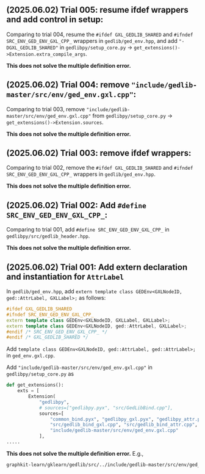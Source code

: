 ## (2025.06.02) Trial 005: resume ifdef wrappers and add control in setup:

Comparing to trial 004, resume the `#ifdef GXL_GEDLIB_SHARED` and `#ifndef SRC_ENV_GED_ENV_GXL_CPP_`
wrappers in `gedlib/ged_env.hpp`, and add `"-DGXL_GEDLIB_SHARED"` in `gedlibpy/setup_core.py` -> `get_extensions()->Extension.extra_compile_args`.

**This does not solve the multiple definition error.**

## (2025.06.02) Trial 004: remove `"include/gedlib-master/src/env/ged_env.gxl.cpp"`:

Comparing to trial 003, remove `"include/gedlib-master/src/env/ged_env.gxl.cpp"` from
`gedlibpy/setup_core.py` -> `get_extensions()->Extension.sources`.

**This does not solve the multiple definition error.**

## (2025.06.02) Trial 003: remove ifdef wrappers:

Comparing to trial 002, remove the `#ifdef GXL_GEDLIB_SHARED` and `#ifndef SRC_ENV_GED_ENV_GXL_CPP_` 
wrappers in `gedlib/ged_env.hpp`.

**This does not solve the multiple definition error.**

## (2025.06.02) Trial 002: Add `#define SRC_ENV_GED_ENV_GXL_CPP_`:

Comparing to trial 001, add `#define SRC_ENV_GED_ENV_GXL_CPP_` in `gedlibpy/src/gedlib_header.hpp`.

**This does not solve the multiple definition error.**

## (2025.06.02) Trial 001: Add extern declaration and instantiation for `AttrLabel` 

In `gedlib/ged_env.hpp`, add `extern template class GEDEnv<GXLNodeID, ged::AttrLabel, GXLLabel>;` as
follows:

```cpp
#ifdef GXL_GEDLIB_SHARED
#ifndef SRC_ENV_GED_ENV_GXL_CPP_
extern template class GEDEnv<GXLNodeID, GXLLabel, GXLLabel>;
extern template class GEDEnv<GXLNodeID, ged::AttrLabel, GXLLabel>;
#endif /* SRC_ENV_GED_ENV_GXL_CPP_ */
#endif /* GXL_GEDLIB_SHARED */
```

Add `template class GEDEnv<GXLNodeID, ged::AttrLabel, ged::AttrLabel>;` in `ged_env.gxl.cpp`.

Add `"include/gedlib-master/src/env/ged_env.gxl.cpp"` in 
`gedlibpy/setup_core.py` as 

```python
def get_extensions():
	exts = [
		Extension(
			"gedlibpy",
			# sources=["gedlibpy.pyx", "src/GedLibBind.cpp"],
			sources=[
				"common_bind.pyx", "gedlibpy_gxl.pyx", "gedlibpy_attr.pyx",
				"src/gedlib_bind_gxl.cpp", "src/gedlib_bind_attr.cpp", "src/gedlib_bind_util.cpp",
				"include/gedlib-master/src/env/ged_env.gxl.cpp"
			],
.....
```

**This does not solve the multiple definition error.** E.g.,
```bash
graphkit-learn/gklearn/gedlib/src/../include/gedlib-master/src/env/ged_env.ipp:255: multiple definition of `ged::GEDEnv<std::__cxx11::basic_string<char, std::char_traits<char>, std::allocator<char> >, std::map<std::__cxx11::basic_string<char, std::char_traits<char>, std::allocator<char> >, std::__cxx11::basic_string<char, std::char_traits<char>, std::allocator<char> >, std::less<std::__cxx11::basic_string<char, std::char_traits<char>, std::allocator<char> > >, std::allocator<std::pair<std::__cxx11::basic_string<char, std::char_traits<char>, std::allocator<char> > const, std::__cxx11::basic_string<char, std::char_traits<char>, std::allocator<char> > > > >, std::map<std::__cxx11::basic_string<char, std::char_traits<char>, std::allocator<char> >, std::__cxx11::basic_string<char, std::char_traits<char>, std::allocator<char> >, std::less<std::__cxx11::basic_string<char, std::char_traits<char>, std::allocator<char> > >, std::allocator<std::pair<std::__cxx11::basic_string<char, std::char_traits<char>, std::allocator<char> > const, std::__cxx11::basic_string<char, std::char_traits<char>, std::allocator<char> > > > > >::load_gxl_graphs(std::__cxx11::basic_string<char, std::char_traits<char>, std::allocator<char> > const&, std::__cxx11::basic_string<char, std::char_traits<char>, std::allocator<char> > const&, ged::Options::GXLNodeEdgeType, ged::Options::GXLNodeEdgeType, std::unordered_set<std::__cxx11::basic_string<char, std::char_traits<char>, std::allocator<char> >, std::hash<std::__cxx11::basic_string<char, std::char_traits<char>, std::allocator<char> > >, std::equal_to<std::__cxx11::basic_string<char, std::char_traits<char>, std::allocator<char> > >, std::allocator<std::__cxx11::basic_string<char, std::char_traits<char>, std::allocator<char> > > > const&, std::unordered_set<std::__cxx11::basic_string<char, std::char_traits<char>, std::allocator<char> >, std::hash<std::__cxx11::basic_string<char, std::char_traits<char>, std::allocator<char> > >, std::equal_to<std::__cxx11::basic_string<char, std::char_traits<char>, std::allocator<char> > >, std::allocator<std::__cxx11::basic_string<char, std::char_traits<char>, std::allocator<char> > > > const&)'; build/temp.linux-x86_64-cpython-310/common_bind.o:/mnt/F0CA2D75CA2D38EC/research-repo/codes/graphkit-learn/gklearn/gedlib/./src/../include/gedlib-master/src/env/ged_env.ipp:255: first defined here
```
